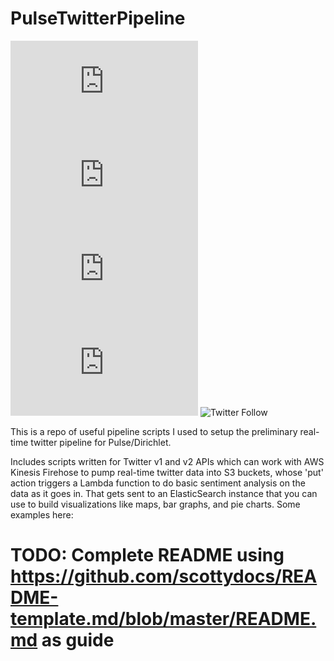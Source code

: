 # PulseTwitterPipeline

<!--- These are examples. See https://shields.io for others or to customize this set of shields. You might want to include dependencies, project status and licence info here --->
![GitHub repo size](https://img.shields.io/github/repo-size/scottydocs/README-template.md)
![GitHub contributors](https://img.shields.io/github/contributors/scottydocs/README-template.md)
![GitHub stars](https://img.shields.io/github/stars/scottydocs/README-template.md?style=social)
![GitHub forks](https://img.shields.io/github/forks/scottydocs/README-template.md?style=social)
![Twitter Follow](https://img.shields.io/twitter/follow/scottydocs?style=social)

This is a repo of useful pipeline scripts I used to setup the preliminary real-time twitter pipeline for Pulse/Dirichlet.

Includes scripts written for Twitter v1 and v2 APIs which can work with AWS Kinesis Firehose to pump real-time twitter data into S3 buckets, whose 'put' action triggers a Lambda function to do basic sentiment analysis on the data as it goes in. That gets sent to an ElasticSearch instance that you can use to build visualizations like maps, bar graphs, and pie charts. Some examples here:


# TODO: Complete README using https://github.com/scottydocs/README-template.md/blob/master/README.md as guide
